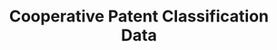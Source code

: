 ---
layout: default
bigquery: https://console.cloud.google.com/bigquery?p=patents-public-data&d=cpc&page=dataset
citation: '“Cooperative Patent Classification” by the EPO and USPTO, for public use. '
contributors: EPO, USPTO
cost: None
description: Cooperative Patent Classification Data contains the scheme and definitions
  of the Cooperative Patent Classification system for classifying patent documents.
  The CPC is the result of a partnership between the EPO and the USPTO in their joint
  effort to develop a common, internationally compatible classification system for
  technical documents, in particular patent publications, which will be used by both
  offices in the patent granting process
documentation: https://www.cooperativepatentclassification.org/cpcSchemeAndDefinitions
last_edit: Mon, 04 Apr 2022 19:07:06 GMT
location: https://www.cooperativepatentclassification.org/index
maintained_by: USPTO, EPO
schema_fields: '[''additional_only'', ''symbol'', ''childGroups'', ''application_references'',
  ''residualReferences'', ''ipc_concordant'', ''limiting_references'', ''dateRevised'',
  ''limitingReferences'', ''breakdown_code'', ''ipcConcordant'', ''synonyms'', ''breakdownCode'',
  ''title_full'', ''notAllocatable'', ''not_allocatable'', ''informative_references'',
  ''definition'', ''residual_references'', ''date_revised'', ''title_part'', ''parents'',
  ''status'', ''informativeReferences'', ''child_groups'', ''applicationReferences'',
  ''sizeCache'', ''titleFull'', ''titlePart'', ''glossary'', ''children'', ''level'']'
shortname: cooperative_patent_classification
tags:
- patents
- science
title: Cooperative Patent Classification Data
uuid: 984374a7-16e9-4b35-9445-458daceb01bf
---